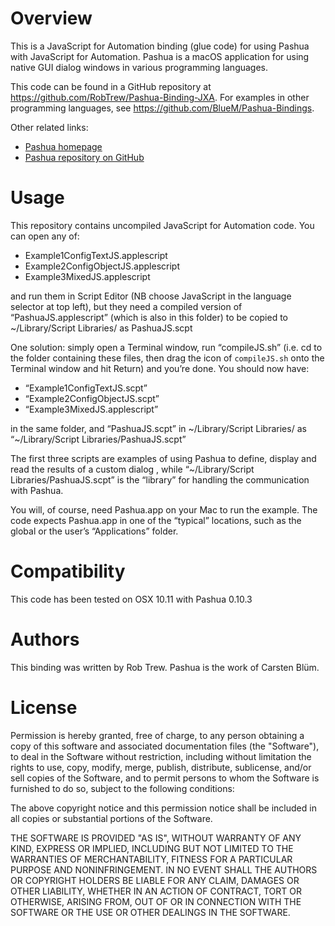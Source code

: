 Overview
===========
This is a JavaScript for Automation binding (glue code) for using Pashua with JavaScript for Automation. Pashua is a macOS application for using native GUI dialog windows in various programming languages.

This code can be found in a GitHub repository at https://github.com/RobTrew/Pashua-Binding-JXA. For examples in other programming languages, see https://github.com/BlueM/Pashua-Bindings.

Other related links:
* [Pashua homepage](https://www.bluem.net/jump/pashua)
* [Pashua repository on GitHub](https://github.com/BlueM/Pashua)

Usage
======
This repository contains uncompiled JavaScript for Automation code. You can open any of:
- Example1ConfigTextJS.applescript
- Example2ConfigObjectJS.applescript
- Example3MixedJS.applescript

and run them in Script Editor (NB choose JavaScript in the language selector at top left), but they need a compiled version of “PashuaJS.applescript” (which is also in this folder) to be copied to ~/Library/Script Libraries/ as PashuaJS.scpt

One solution: simply open a Terminal window, run “compileJS.sh” (i.e. cd to the folder containing these files, then drag the icon of `compileJS.sh` onto the Terminal window and hit Return) and you’re done. You should now have:
- “Example1ConfigTextJS.scpt”
- “Example2ConfigObjectJS.scpt”
- “Example3MixedJS.applescript”

in the same folder, and “PashuaJS.scpt” in ~/Library/Script Libraries/ as “~/Library/Script Libraries/PashuaJS.scpt”

The first three scripts are examples of using Pashua to define, display and read the results of a custom dialog , while “~/Library/Script Libraries/PashuaJS.scpt” is the “library” for handling the communication with Pashua.

You will, of course, need Pashua.app on your Mac to run the example. The code expects Pashua.app in one of the “typical” locations, such as the global or the user’s “Applications” folder.


Compatibility
=============
This code has been tested on OSX 10.11 with Pashua 0.10.3


Authors
=========
This binding was written by Rob Trew.
Pashua is the work of Carsten Blüm.


License
=========
Permission is hereby granted, free of charge, to any person obtaining a copy
of this software and associated documentation files (the "Software"), to deal
in the Software without restriction, including without limitation the rights
to use, copy, modify, merge, publish, distribute, sublicense, and/or sell
copies of the Software, and to permit persons to whom the Software is
furnished to do so, subject to the following conditions:

The above copyright notice and this permission notice shall be included in all
copies or substantial portions of the Software.

THE SOFTWARE IS PROVIDED "AS IS", WITHOUT WARRANTY OF ANY KIND, EXPRESS OR
IMPLIED, INCLUDING BUT NOT LIMITED TO THE WARRANTIES OF MERCHANTABILITY,
FITNESS FOR A PARTICULAR PURPOSE AND NONINFRINGEMENT. IN NO EVENT SHALL THE
AUTHORS OR COPYRIGHT HOLDERS BE LIABLE FOR ANY CLAIM, DAMAGES OR OTHER
LIABILITY, WHETHER IN AN ACTION OF CONTRACT, TORT OR OTHERWISE, ARISING FROM,
OUT OF OR IN CONNECTION WITH THE SOFTWARE OR THE USE OR OTHER DEALINGS IN THE
SOFTWARE.

